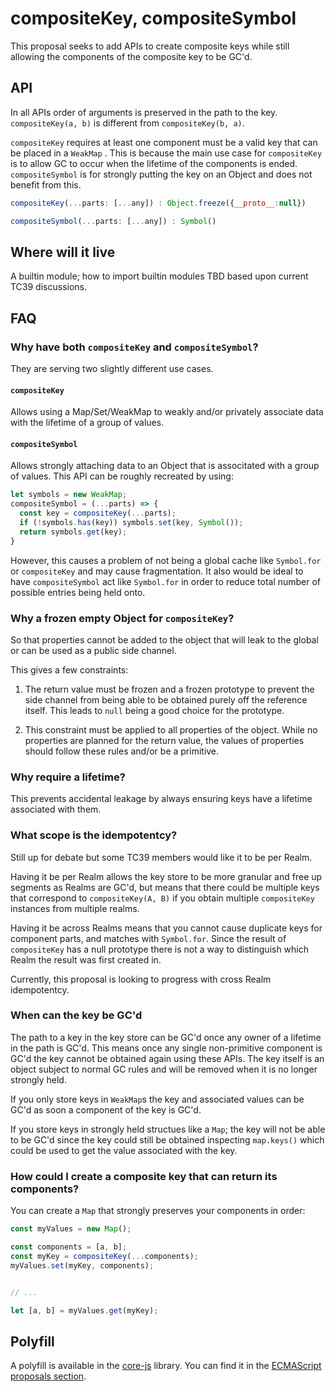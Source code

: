 # compositeKey, compositeSymbol

This proposal seeks to add APIs to create composite keys while still allowing the components of the composite key to be GC'd.

## API

In all APIs order of arguments is preserved in the path to the key. `compositeKey(a, b)` is different from `compositeKey(b, a)`.

`compositeKey` requires at least one component must be a valid key that can be placed in a `WeakMap` . This is because the main use case for `compositeKey` is to allow GC to occur when the lifetime of the components is ended. `compositeSymbol` is for strongly putting the key on an Object and does not benefit from this.

```mjs
compositeKey(...parts: [...any]) : Object.freeze({__proto__:null})

compositeSymbol(...parts: [...any]) : Symbol()
```

## Where will it live

A builtin module; how to import builtin modules TBD based upon current TC39 discussions.

## FAQ

### Why have both `compositeKey` and `compositeSymbol`?

They are serving two slightly different use cases.

#### `compositeKey`

Allows using a Map/Set/WeakMap to weakly and/or privately associate data with the lifetime of a group of values.

#### `compositeSymbol`

Allows strongly attaching data to an Object that is associtated with a group of values. This API can be roughly recreated by using:

```mjs
let symbols = new WeakMap;
compositeSymbol = (...parts) => {
  const key = compositeKey(...parts);
  if (!symbols.has(key)) symbols.set(key, Symbol());
  return symbols.get(key);
}
```

However, this causes a problem of not being a global cache like `Symbol.for` or `compositeKey` and may cause fragmentation. It also would be ideal to have `compositeSymbol` act like `Symbol.for` in order to reduce total number of possible entries being held onto.

### Why a frozen empty Object for `compositeKey`?

So that properties cannot be added to the object that will leak to the global or can be used as a public side channel.

This gives a few constraints:

1. The return value must be frozen and a frozen prototype to prevent the side channel from being able to be obtained purely off the reference itself. This leads to `null` being a good choice for the prototype.

2. This constraint must be applied to all properties of the object. While no properties are planned for the return value, the values of properties should follow these rules and/or be a primitive.

### Why require a lifetime?

This prevents accidental leakage by always ensuring keys have a lifetime associated with them.

### What scope is the idempotentcy?

Still up for debate but some TC39 members would like it to be per Realm.

Having it be per Realm allows the key store to be more granular and free up segments as Realms are GC'd, but means that there could be multiple keys that correspond to `compositeKey(A, B)` if you obtain multiple `compositeKey` instances from multiple realms.

Having it be across Realms means that you cannot cause duplicate keys for component parts, and matches with `Symbol.for`. Since the result of `compositeKey` has a null prototype there is not a way to distinguish which Realm the result was first created in.

Currently, this proposal is looking to progress with cross Realm idempotentcy.

### When can the key be GC'd

The path to a key in the key store can be GC'd once any owner of a lifetime in the path is GC'd. This means once any single non-primitive component is GC'd the key cannot be obtained again using these APIs. The key itself is an object subject to normal GC rules and will be removed when it is no longer strongly held.

If you only store keys in `WeakMap`s the key and associated values can be GC'd as soon a component of the key is GC'd.

If you store keys in strongly held structues like a `Map`; the key will not be able to be GC'd since the key could still be obtained inspecting `map.keys()` which could be used to get the value associated with the key.

### How could I create a composite key that can return its components?

You can create a `Map` that strongly preserves your components in order: 

```mjs
const myValues = new Map();

const components = [a, b];
const myKey = compositeKey(...components);
myValues.set(myKey, components);


// ...

let [a, b] = myValues.get(myKey);
```

## Polyfill

A polyfill is available in the [core-js](https://github.com/zloirock/core-js) library. You can find it in the [ECMAScript proposals section](https://github.com/zloirock/core-js#compositekey-and-compositesymbol-methods).
